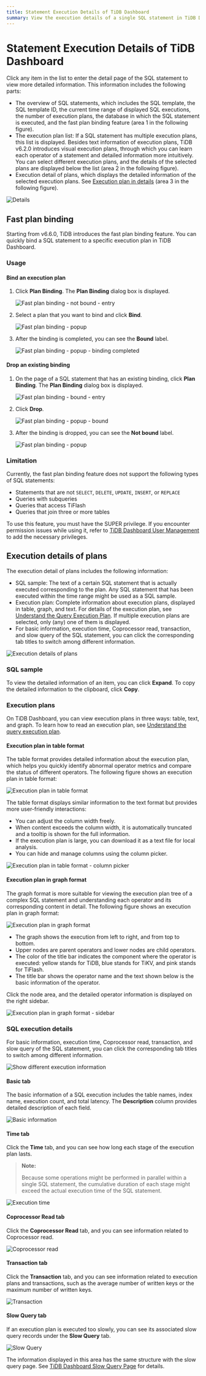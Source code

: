 ```yaml
---
title: Statement Execution Details of TiDB Dashboard
summary: View the execution details of a single SQL statement in TiDB Dashboard.
---
```


# Statement Execution Details of TiDB Dashboard

Click any item in the list to enter the detail page of the SQL statement to view more detailed information. This information includes the following parts:

- The overview of SQL statements, which includes the SQL template, the SQL template ID, the current time range of displayed SQL executions, the number of execution plans, the database in which the SQL statement is executed, and the fast plan binding feature (area 1 in the following figure).
- The execution plan list: If a SQL statement has multiple execution plans, this list is displayed. Besides text information of execution plans, TiDB v6.2.0 introduces visual execution plans, through which you can learn each operator of a statement and detailed information more intuitively. You can select different execution plans, and the details of the selected plans are displayed below the list (area 2 in the following figure).
- Execution detail of plans, which displays the detailed information of the selected execution plans. See [Execution plan in details](#execution-details-of-plans) (area 3 in the following figure).

![Details](https://docs-download.pingcap.com/media/images/docs/dashboard/dashboard-statement-detail-v660.png)

## Fast plan binding

Starting from v6.6.0, TiDB introduces the fast plan binding feature. You can quickly bind a SQL statement to a specific execution plan in TiDB Dashboard.

### Usage

#### Bind an execution plan

1. Click **Plan Binding**. The **Plan Binding** dialog box is displayed.

    ![Fast plan binding - not bound - entry](https://docs-download.pingcap.com/media/images/docs/dashboard/dashboard-quick-binding-entry-notbound.png)

2. Select a plan that you want to bind and click **Bind**.

    ![Fast plan binding - popup](https://docs-download.pingcap.com/media/images/docs/dashboard/dashboard-quick-binding-popup-notbound.png)

3. After the binding is completed, you can see the **Bound** label.

    ![Fast plan binding - popup - binding completed](https://docs-download.pingcap.com/media/images/docs/dashboard/dashboard-quick-binding-popup-bound.png)

#### Drop an existing binding

1. On the page of a SQL statement that has an existing binding, click **Plan Binding**. The **Plan Binding** dialog box is displayed.

    ![Fast plan binding - bound - entry](https://docs-download.pingcap.com/media/images/docs/dashboard/dashboard-quick-binding-entry-bound.png)

2. Click **Drop**.

    ![Fast plan binding - popup - bound](https://docs-download.pingcap.com/media/images/docs/dashboard/dashboard-quick-binding-popup-bound.png)

3. After the binding is dropped, you can see the **Not bound** label.

    ![Fast plan binding - popup](https://docs-download.pingcap.com/media/images/docs/dashboard/dashboard-quick-binding-popup-notbound.png)

### Limitation

Currently, the fast plan binding feature does not support the following types of SQL statements:

- Statements that are not `SELECT`, `DELETE`, `UPDATE`, `INSERT`, or `REPLACE`
- Queries with subqueries
- Queries that access TiFlash
- Queries that join three or more tables

To use this feature, you must have the SUPER privilege. If you encounter permission issues while using it, refer to [TiDB Dashboard User Management](/dashboard/dashboard-user.md) to add the necessary privileges.

## Execution details of plans

The execution detail of plans includes the following information:

- SQL sample: The text of a certain SQL statement that is actually executed corresponding to the plan. Any SQL statement that has been executed within the time range might be used as a SQL sample.
- Execution plan: Complete information about execution plans, displayed in table, graph, and text. For details of the execution plan, see [Understand the Query Execution Plan](/explain-overview.md). If multiple execution plans are selected, only (any) one of them is displayed.
- For basic information, execution time, Coprocessor read, transaction, and slow query of the SQL statement, you can click the corresponding tab titles to switch among different information.

![Execution details of plans](https://docs-download.pingcap.com/media/images/docs/dashboard/dashboard-statement-plans-detail.png)

### SQL sample

To view the detailed information of an item, you can click **Expand**. To copy the detailed information to the clipboard, click **Copy**.

### Execution plans

On TiDB Dashboard, you can view execution plans in three ways: table, text, and graph. To learn how to read an execution plan, see [Understand the query execution plan](/explain-overview.md).

#### Execution plan in table format

The table format provides detailed information about the execution plan, which helps you quickly identify abnormal operator metrics and compare the status of different operators. The following figure shows an execution plan in table format:

![Execution plan in table format](https://docs-download.pingcap.com/media/images/docs/dashboard/dashboard-table-plan.png)

The table format displays similar information to the text format but provides more user-friendly interactions:

- You can adjust the column width freely.
- When content exceeds the column width, it is automatically truncated and a tooltip is shown for the full information.
- If the execution plan is large, you can download it as a text file for local analysis.
- You can hide and manage columns using the column picker.

![Execution plan in table format - column picker](https://docs-download.pingcap.com/media/images/docs/dashboard/dashboard-table-plan-columnpicker.png)

#### Execution plan in graph format

The graph format is more suitable for viewing the execution plan tree of a complex SQL statement and understanding each operator and its corresponding content in detail. The following figure shows an execution plan in graph format:

![Execution plan in graph format](https://docs-download.pingcap.com/media/images/docs/dashboard/dashboard-visual-plan-2.png)

- The graph shows the execution from left to right, and from top to bottom.
- Upper nodes are parent operators and lower nodes are child operators.
- The color of the title bar indicates the component where the operator is executed: yellow stands for TiDB, blue stands for TiKV, and pink stands for TiFlash.
- The title bar shows the operator name and the text shown below is the basic information of the operator.

Click the node area, and the detailed operator information is displayed on the right sidebar.

![Execution plan in graph format - sidebar](https://docs-download.pingcap.com/media/images/docs/dashboard/dashboard-visual-plan-popup.png)

### SQL execution details

For basic information, execution time, Coprocessor read, transaction, and slow query of the SQL statement, you can click the corresponding tab titles to switch among different information.

![Show different execution information](https://docs-download.pingcap.com/media/images/docs/dashboard/dashboard-slow-queries-detail2-v620.png)

#### Basic tab

The basic information of a SQL execution includes the table names, index name, execution count, and total latency. The **Description** column provides detailed description of each field.

![Basic information](https://docs-download.pingcap.com/media/images/docs/dashboard/dashboard-statement-plans-basic.png)

#### Time tab

Click the **Time** tab, and you can see how long each stage of the execution plan lasts.

> **Note:**
>
> Because some operations might be performed in parallel within a single SQL statement, the cumulative duration of each stage might exceed the actual execution time of the SQL statement.

![Execution time](https://docs-download.pingcap.com/media/images/docs/dashboard/dashboard-statement-plans-time.png)

#### Coprocessor Read tab

Click the **Coprocessor Read** tab, and you can see information related to Coprocessor read.

![Coprocessor read](https://docs-download.pingcap.com/media/images/docs/dashboard/dashboard-statement-plans-cop-read.png)

#### Transaction tab

Click the **Transaction** tab, and you can see information related to execution plans and transactions, such as the average number of written keys or the maximum number of written keys.

![Transaction](https://docs-download.pingcap.com/media/images/docs/dashboard/dashboard-statement-plans-transaction.png)

#### Slow Query tab

If an execution plan is executed too slowly, you can see its associated slow query records under the **Slow Query** tab.

![Slow Query](https://docs-download.pingcap.com/media/images/docs/dashboard/dashboard-statement-plans-slow-queries.png)

The information displayed in this area has the same structure with the slow query page. See [TiDB Dashboard Slow Query Page](/dashboard/dashboard-slow-query.md) for details.
